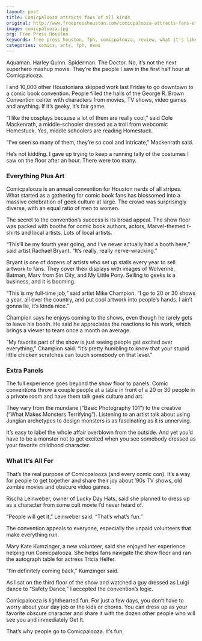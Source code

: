 ```yaml
---
layout: post
title: Comicpalooza attracts fans of all kinds
original: http://www.freepresshouston.com/comicpalooza-attracts-fans-of-all-kinds/
image: comicpalooza.jpg
org: Free Press Houston
keywords: free press houston, fph, comicpalooza, review, what it's like, houston tx, fan convention, comic books
categories: comics, arts, fph, news
---
```


Aquaman. Harley Quinn. Spiderman. The Doctor. No, it’s not the next superhero mashup movie. They’re the people I saw in the first half hour at Comicpalooza.

<!--break-->

I and 10,000 other Houstonians skipped work last Friday to go downtown to a comic book convention. People filled the halls of the George R. Brown Convention center with characters from movies, TV shows, video games and anything. If it’s geeky, it’s fair game.

“I like the cosplays because a lot of them are really cool,” said Cole Mackenrath, a middle-schooler dressed as a troll from webcomic Homestuck. Yes, middle schoolers are reading Homestuck.

“I’ve seen so many of them, they’re so cool and intricate,” Mackenrath said.

He’s not kidding. I gave up trying to keep a running tally of the costumes I saw on the floor after an hour. There were too many.

### Everything Plus Art

Comicpalooza is an annual convention for Houston nerds of all stripes. What started as a gathering for comic book fans has blossomed into a massive celebration of geek culture at large. The crowd was surprisingly diverse, with an equal ratio of men to women.

The secret to the convention’s success is its broad appeal. The show floor was packed with booths for comic book authors, actors, Marvel-themed t-shirts and local artists. Lots of local artists.

“This’ll be my fourth year going, and I’ve never actually had a booth here,” said artist Rachael Bryant. “It’s really, really nerve-wracking.”

Bryant is one of dozens of artists who set up stalls every year to sell artwork to fans. They cover their displays with images of Wolverine, Batman, Marv from Sin City, and My Little Pony. Selling to geeks is a business, and it is booming.

“This is my full-time job,” said artist Mike Champion. “I go to 20 or 30 shows a year, all over the country, and put cool artwork into people’s hands. I ain’t gonna lie, it’s kinda nice.”

Champion says he enjoys coming to the shows, even though he rarely gets to leave his booth. He said he appreciates the reactions to his work, which brings a viewer to tears once a month on average.

“My favorite part of the show is just seeing people get excited over everything,” Champion said. “It’s pretty humbling to know that your stupid little chicken scratches can touch somebody on that level.”

### Extra Panels

The full experience goes beyond the show floor to panels. Comic conventions throw a couple people at a table in front of a 20 or 30 people in a private room and have them talk geek culture and art.

They vary from the mundane (“Basic Photography 101”) to the creative (“What Makes Monsters Terrifying”). Listening to an artist talk about using Jungian archetypes to design monsters is as fascinating as it is unnerving.

It’s easy to label the whole affair overblown from the outside. And yet you’d have to be a monster not to get excited when you see somebody dressed as your favorite childhood character.

### What It’s All For

That’s the real purpose of Comicpalooza (and every comic con). It’s a way for people to get together and share their joy about ‘90s TV shows, old zombie movies and obscure video games.

Rischa Leinweber, owner of Lucky Day Hats, said she planned to dress up as a character from some cult movie I’d never heard of.

“People will get it,” Leinweber said. “That’s what’s fun.”

The convention appeals to everyone, especially the unpaid volunteers that make everything run.

Mary Kate Kumzinger, a new volunteer, said she enjoyed her experience helping run Comicpalooza. She helps fans navigate the show floor and ran the autograph table for actress Tricia Helfer.

“I’m definitely coming back,” Kumzinger said.

As I sat on the third floor of the show and watched a guy dressed as Luigi dance to “Safety Dance,” I accepted the convention’s logic.

Comicpalooza is lighthearted fun. For just a few days, you don’t have to worry about your day job or the kids or chores. You can dress up as your favorite obscure character and share it with the dozen other people who will see you and immediately Get It.

That’s why people go to Comicpalooza. It’s fun.